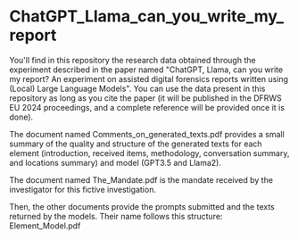 # ChatGPT_Llama_can_you_write_my_report

You'll find in this repository the research data obtained through the experiment described in the paper named "ChatGPT, Llama, can you write my report? An experiment on assisted digital forensics reports written using (Local) Large Language Models". You can use the data present in this repository as long as you cite the paper (it will be published in the DFRWS EU 2024 proceedings, and a complete reference will be provided once it is done).

The document named Comments_on_generated_texts.pdf provides a small summary of the quality and structure of the generated texts for each element (introduction, received items, methodology, conversation summary, and locations summary) and model (GPT3.5 and Llama2).

The document named The_Mandate.pdf is the mandate received by the investigator for this fictive investigation.

Then, the other documents provide the prompts submitted and the texts returned by the models. Their name follows this structure: Element_Model.pdf
